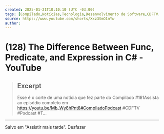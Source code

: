 ```yaml
---
created: 2025-01-21T10:10:10 (UTC -03:00)
tags: [Compilado,Notícias,Tecnologia,Desenvolvimento de Software,CDFTV,Código Fonte TV,Gabriel Froes,Vanessa Weber,Podcast,Compilado Podcast,Cortes do Compilado,Novidades,Oportunidades,Carreira,Tech News,Dev News,Lançamentos,JavaScript,TypeScript,Framework,Agile,Linux,Kernel,Hardware,Apple,Microsoft,NVidia]
source: https://www.youtube.com/shorts/Xxz3SmO1mYw
author: 
---
```


# (128) The Difference Between Func, Predicate, and Expression in C# - YouTube

> ## Excerpt
> Esse é o corte de uma notícia que fez parte do Compilado #181Assista ao episódio completo em https://youtu.be/Mb_Wy8hPnt8#CompiladoPodcast #CDFTV #Podcast #T...

---
Salvo em "Assistir mais tarde". Desfazer
